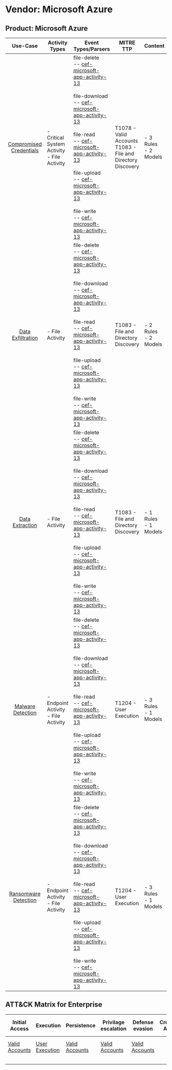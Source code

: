 Vendor: Microsoft Azure
=======================
Product: Microsoft Azure
------------------------
|                                 Use-Case                                  | Activity Types                                | Event Types/Parsers                                                                                                                                                                                                                                                                                                                                                                                                                                                                                                                                                                                       | MITRE TTP                                                          | Content                   |
|:-------------------------------------------------------------------------:| --------------------------------------------- | --------------------------------------------------------------------------------------------------------------------------------------------------------------------------------------------------------------------------------------------------------------------------------------------------------------------------------------------------------------------------------------------------------------------------------------------------------------------------------------------------------------------------------------------------------------------------------------------------------- | ------------------------------------------------------------------ | ------------------------- |
| [Compromised Credentials](../UseCases/usecase_compromised_credentials.md) | - Critical System Activity<br>- File Activity |  file-delete<br> -- [cef-microsoft-app-activity-13](../Parsers/parserContent_cef-microsoft-app-activity-13.md)<br><br> file-download<br> -- [cef-microsoft-app-activity-13](../Parsers/parserContent_cef-microsoft-app-activity-13.md)<br><br> file-read<br> -- [cef-microsoft-app-activity-13](../Parsers/parserContent_cef-microsoft-app-activity-13.md)<br><br> file-upload<br> -- [cef-microsoft-app-activity-13](../Parsers/parserContent_cef-microsoft-app-activity-13.md)<br><br> file-write<br> -- [cef-microsoft-app-activity-13](../Parsers/parserContent_cef-microsoft-app-activity-13.md)<br> | T1078 - Valid Accounts<br>T1083 - File and Directory Discovery<br> |  - 3 Rules<br> - 2 Models |
|       [Data Exfiltration](../UseCases/usecase_data_exfiltration.md)       | - File Activity                               |  file-delete<br> -- [cef-microsoft-app-activity-13](../Parsers/parserContent_cef-microsoft-app-activity-13.md)<br><br> file-download<br> -- [cef-microsoft-app-activity-13](../Parsers/parserContent_cef-microsoft-app-activity-13.md)<br><br> file-read<br> -- [cef-microsoft-app-activity-13](../Parsers/parserContent_cef-microsoft-app-activity-13.md)<br><br> file-upload<br> -- [cef-microsoft-app-activity-13](../Parsers/parserContent_cef-microsoft-app-activity-13.md)<br><br> file-write<br> -- [cef-microsoft-app-activity-13](../Parsers/parserContent_cef-microsoft-app-activity-13.md)<br> | T1083 - File and Directory Discovery<br>                           |  - 2 Rules<br> - 2 Models |
|         [Data Extraction](../UseCases/usecase_data_extraction.md)         | - File Activity                               |  file-delete<br> -- [cef-microsoft-app-activity-13](../Parsers/parserContent_cef-microsoft-app-activity-13.md)<br><br> file-download<br> -- [cef-microsoft-app-activity-13](../Parsers/parserContent_cef-microsoft-app-activity-13.md)<br><br> file-read<br> -- [cef-microsoft-app-activity-13](../Parsers/parserContent_cef-microsoft-app-activity-13.md)<br><br> file-upload<br> -- [cef-microsoft-app-activity-13](../Parsers/parserContent_cef-microsoft-app-activity-13.md)<br><br> file-write<br> -- [cef-microsoft-app-activity-13](../Parsers/parserContent_cef-microsoft-app-activity-13.md)<br> | T1083 - File and Directory Discovery<br>                           |  - 1 Rules<br> - 1 Models |
|       [Malware Detection](../UseCases/usecase_malware_detection.md)       | - Endpoint Activity<br>- File Activity        |  file-delete<br> -- [cef-microsoft-app-activity-13](../Parsers/parserContent_cef-microsoft-app-activity-13.md)<br><br> file-download<br> -- [cef-microsoft-app-activity-13](../Parsers/parserContent_cef-microsoft-app-activity-13.md)<br><br> file-read<br> -- [cef-microsoft-app-activity-13](../Parsers/parserContent_cef-microsoft-app-activity-13.md)<br><br> file-upload<br> -- [cef-microsoft-app-activity-13](../Parsers/parserContent_cef-microsoft-app-activity-13.md)<br><br> file-write<br> -- [cef-microsoft-app-activity-13](../Parsers/parserContent_cef-microsoft-app-activity-13.md)<br> | T1204 - User Execution<br>                                         |  - 3 Rules<br> - 1 Models |
|    [Ransomware Detection](../UseCases/usecase_ransomware_detection.md)    | - Endpoint Activity<br>- File Activity        |  file-delete<br> -- [cef-microsoft-app-activity-13](../Parsers/parserContent_cef-microsoft-app-activity-13.md)<br><br> file-download<br> -- [cef-microsoft-app-activity-13](../Parsers/parserContent_cef-microsoft-app-activity-13.md)<br><br> file-read<br> -- [cef-microsoft-app-activity-13](../Parsers/parserContent_cef-microsoft-app-activity-13.md)<br><br> file-upload<br> -- [cef-microsoft-app-activity-13](../Parsers/parserContent_cef-microsoft-app-activity-13.md)<br><br> file-write<br> -- [cef-microsoft-app-activity-13](../Parsers/parserContent_cef-microsoft-app-activity-13.md)<br> | T1204 - User Execution<br>                                         |  - 3 Rules<br> - 1 Models |

ATT&CK Matrix for Enterprise
----------------------------
| Initial Access                                                      | Execution                                                           | Persistence                                                         | Privilage escalation                                                | Defense evasion                                                     | Credential Access | Discovery                                                                         | Lateral Movement | Collection | Command and Control | Exfiltration | Impact |
| ------------------------------------------------------------------- | ------------------------------------------------------------------- | ------------------------------------------------------------------- | ------------------------------------------------------------------- | ------------------------------------------------------------------- | ----------------- | --------------------------------------------------------------------------------- | ---------------- | ---------- | ------------------- | ------------ | ------ |
| [Valid Accounts](https://attack.mitre.org/techniques/T1078)<br><br> | [User Execution](https://attack.mitre.org/techniques/T1204)<br><br> | [Valid Accounts](https://attack.mitre.org/techniques/T1078)<br><br> | [Valid Accounts](https://attack.mitre.org/techniques/T1078)<br><br> | [Valid Accounts](https://attack.mitre.org/techniques/T1078)<br><br> |                   | [File and Directory Discovery](https://attack.mitre.org/techniques/T1083)<br><br> |                  |            |                     |              |        |